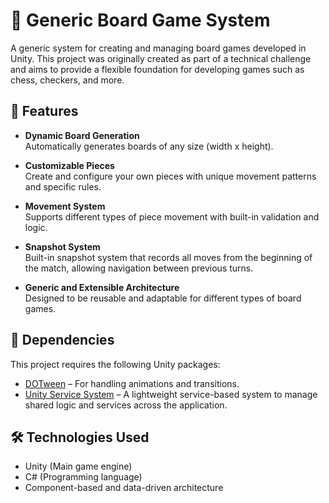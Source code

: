 # 🧩 Generic Board Game System

A generic system for creating and managing board games developed in Unity. This project was originally created as part of a technical challenge and aims to provide a flexible foundation for developing games such as chess, checkers, and more.

## 🚀 Features

- **Dynamic Board Generation**  
  Automatically generates boards of any size (width x height).

- **Customizable Pieces**  
  Create and configure your own pieces with unique movement patterns and specific rules.

- **Movement System**  
  Supports different types of piece movement with built-in validation and logic.

- **Snapshot System**  
  Built-in snapshot system that records all moves from the beginning of the match, allowing navigation between previous turns.

- **Generic and Extensible Architecture**  
  Designed to be reusable and adaptable for different types of board games.

## 🧩 Dependencies

This project requires the following Unity packages:

- [DOTween](https://dotween.demigiant.com/) – For handling animations and transitions.
- [Unity Service System](https://github.com/lourenco-pedro/UnityServiceSystem) – A lightweight service-based system to manage shared logic and services across the application.

## 🛠️ Technologies Used

- Unity (Main game engine)
- C# (Programming language)
- Component-based and data-driven architecture
